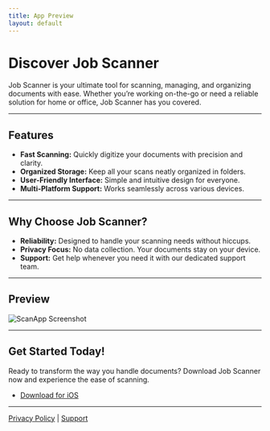 ```yaml
---
title: App Preview
layout: default
---
```


# Discover Job Scanner

Job Scanner is your ultimate tool for scanning, managing, and organizing documents with ease. Whether you’re working on-the-go or need a reliable solution for home or office, Job Scanner has you covered.

---

## Features
- **Fast Scanning:** Quickly digitize your documents with precision and clarity.
- **Organized Storage:** Keep all your scans neatly organized in folders.
- **User-Friendly Interface:** Simple and intuitive design for everyone.
- **Multi-Platform Support:** Works seamlessly across various devices.

---

## Why Choose Job Scanner?
- **Reliability:** Designed to handle your scanning needs without hiccups.
- **Privacy Focus:** No data collection. Your documents stay on your device.
- **Support:** Get help whenever you need it with our dedicated support team.

---

## Preview
![ScanApp Screenshot](./assets/images/scanapp-preview.png)

---

## Get Started Today!
Ready to transform the way you handle documents? Download Job Scanner now and experience the ease of scanning.

- [Download for iOS](#)

---

[Privacy Policy](./policy.md) | [Support](./support.md)
